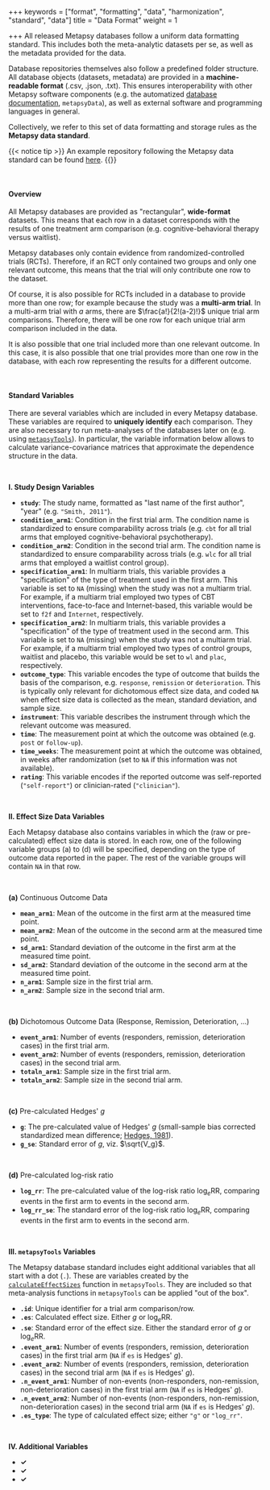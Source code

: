 +++
keywords = ["format", "formatting", "data", "harmonization", "standard", "data"]
title = "Data Format"
weight = 1

+++
All released Metapsy databases follow a uniform data formatting standard. This includes both the meta-analytic datasets per se, as well as the metadata provided for the data.

Database repositories themselves also follow a predefined folder structure. All database objects (datasets, metadata) are provided in a **machine-readable format** (.csv, .json, .txt). This ensures interoperability with other Metapsy software components (e.g. the automatized [database documentation](/databases), `metapsyData`), as well as external software and programming languages in general.

Collectively, we refer to this set of data formatting and storage rules as the **Metapsy data standard**.

{{< notice tip >}}
An example repository following the Metapsy data standard can be found [here](https://github.com/metapsy-project/data-template).
{{</notice>}}

<br>

#### Overview

All Metapsy databases are provided as "rectangular", **wide-format** datasets. This means that each row in a dataset corresponds with the results of one treatment arm comparison (e.g. cognitive-behavioral therapy versus waitlist). 

Metapsy databases only contain evidence from randomized-controlled trials (RCTs). Therefore, if an RCT only contained two groups and only one relevant outcome, this means that the trial will only contribute one row to the dataset.

Of course, it is also possible for RCTs included in a database to provide more than one row; for example because the study was a **multi-arm trial**. In a multi-arm trial with $a$ arms, there are $\frac{a!}{2!(a-2)!}$ unique trial arm comparisons. Therefore, there will be one row for each unique trial arm comparison included in the data.

It is also possible that one trial included more than one relevant outcome. In this case, it is also possible that one trial provides more than one row in the database, with each row representing the results for a different outcome.

<br>

#### Standard Variables

There are several variables which are included in every Metapsy database. These variables are required to **uniquely identify** each comparison. They are also necessary to run meta-analyses of the databases later on (e.g. using [`metapsyTools`](https://tools.metapsy.org)). In particular, the variable information below allows to calculate variance-covariance matrices that approximate the dependence structure in the data. 

<br>

**I. Study Design Variables**

- **`study`**: The study name, formatted as "last name of the first author", "year" (e.g. `"Smith, 2011"`). 
- **`condition_arm1`**: Condition in the first trial arm. The condition name is standardized to ensure comparability across trials (e.g. `cbt` for all trial arms that employed cognitive-behavioral psychotherapy).
- **`condition_arm2`**: Condition in the second trial arm. The condition name is standardized to ensure comparability across trials (e.g. `wlc` for all trial arms that employed a waitlist control group).
- **`specification_arm1`**: In multiarm trials, this variable provides a "specification" of the type of treatment used in the first arm. This variable is set to `NA` (missing) when the study was not a multiarm trial. For example, if a multiarm trial employed two types of CBT interventions, face-to-face and Internet-based, this variable would be set to `f2f` and `Internet`, respectively.
- **`specification_arm2`**: In multiarm trials, this variable provides a "specification" of the type of treatment used in the second arm. This variable is set to `NA` (missing) when the study was not a multiarm trial. For example, if a multiarm trial employed two types of control groups, waitlist and placebo, this variable would be set to `wl` and `plac`, respectively.
- **`outcome_type`**: This variable encodes the type of outcome that builds the basis of the comparison, e.g. `response`, `remission` or `deterioration`. This is typically only relevant for dichotomous effect size data, and coded `NA` when effect size data is collected as the mean, standard deviation, and sample size. 
- **`instrument`**: This variable describes the instrument through which the relevant outcome was measured.
- **`time`**: The measurement point at which the outcome was obtained (e.g. `post` or `follow-up`).
- **`time_weeks`**: The measurement point at which the outcome was obtained, in weeks after randomization (set to `NA` if this information was not available).
- **`rating`**: This variable encodes if the reported outcome was self-reported (`"self-report"`) or clinician-rated (`"clinician"`).

<br>

**II. Effect Size Data Variables**

Each Metapsy database also contains variables in which the (raw or pre-calculated) effect size data is stored. In each row, one of the following variable groups (a) to (d) will be specified, depending on the type of outcome data reported in the paper. The rest of the variable groups will contain `NA` in that row.

<br>

**(a)** Continuous Outcome Data
- **`mean_arm1`**: Mean of the outcome in the first arm at the measured time point.
- **`mean_arm2`**: Mean of the outcome in the second arm at the measured time point.
- **`sd_arm1`**: Standard deviation of the outcome in the first arm at the measured time point.
- **`sd_arm2`**: Standard deviation of the outcome in the second arm at the measured time point.
- **`n_arm1`**: Sample size in the first trial arm.
- **`n_arm2`**: Sample size in the second trial arm.

<br>

**(b)** Dichotomous Outcome Data (Response, Remission, Deterioration, ...)
- **`event_arm1`**: Number of events (responders, remission, deterioration cases) in the first trial arm.
- **`event_arm2`**: Number of events (responders, remission, deterioration cases) in the second trial arm.
- **`totaln_arm1`**: Sample size in the first trial arm.
- **`totaln_arm2`**: Sample size in the second trial arm.

<br>
  
**(c)** Pre-calculated Hedges' $g$
- **`g`**: The pre-calculated value of Hedges' $g$ (small-sample bias corrected standardized mean difference; [Hedges, 1981](https://journals.sagepub.com/doi/10.3102/10769986006002107)).
- **`g_se`**: Standard error of $g$, viz. $\sqrt{V_g}$.

<br> 

**(d)** Pre-calculated log-risk ratio
- **`log_rr`**: The pre-calculated value of the log-risk ratio $\log_{e}\text{RR}$, comparing events in the first arm to events in the second arm.
- **`log_rr_se`**: The standard error of the log-risk ratio $\log_{e}\text{RR}$, comparing events in the first arm to events in the second arm.

<br>

**III. `metapsyTools` Variables**

The Metapsy database standard includes eight additional variables that all start with a dot (`.`). These are variables created by the [`calculateEffectSizes`](https://tools.metapsy.org/reference/calculateeffectsizes) function in `metapsyTools`. They are included so that meta-analysis functions in `metapsyTools` can be applied "out of the box". 

- **`.id`**: Unique identifier for a trial arm comparison/row.
- **`.es`**: Calculated effect size. Either $g$ or $\log_{e}\text{RR}$.
- **`.se`**: Standard error of the effect size. Either the standard error of $g$ or $\log_{e}\text{RR}$.
- **`.event_arm1`**: Number of events (responders, remission, deterioration cases) in the first trial arm (`NA` if `es` is Hedges' $g$).
- **`.event_arm2`**: Number of events (responders, remission, deterioration cases) in the second trial arm (`NA` if `es` is Hedges' $g$).
- **`.n_event_arm1`**: Number of non-events (non-responders, non-remission, non-deterioration cases) in the first trial arm (`NA` if `es` is Hedges' $g$).
- **`.n_event_arm2`**: Number of non-events (non-responders, non-remission, non-deterioration cases) in the second trial arm (`NA` if `es` is Hedges' $g$).
- **`.es_type`**: The type of calculated effect size; either `"g"` or `"log_rr"`.

<br>

**IV. Additional Variables**

- **✓**
- **✓**
- **✓**

<br>